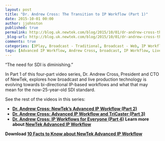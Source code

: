 ```yaml
---
layout: post
title: "Dr. Andrew Cross: The Transition to IP Workflow (Part 1)"
date: 2015-10-01 00:00
author: jjohnston
published: true
permalink: http://blog.uk.newtek.com/blog/2015/10/01/dr-andrew-cross-the-transition-to-ip-workflow-part-1/
_blog-url: http://blog.uk.newtek.com/blog/2015/10/01/dr-andrew-cross-the-transition-to-ip-workflow-part-1/
comments: true
categories: [3Play, Broadcast - Traditional, Broadcast - Web, IP Workflow, Live Production Tips, NewTek Developer Network, Popular Stories, TriCaster]
tags: [Advanced IP Workflow, Andrew Cross, broadcast, IP Workflow, Live Production]
---
```

“The need for SDI is diminishing.”

In Part 1 of this four-part video series, Dr. Andrew Cross, President and CTO of NewTek, explores how broadcast and live production technology is evolving towards bi-directional IP-based workflows and what that may mean for the now-25-year-old SDI standard.



See the rest of the videos in this series:


*   **[Dr. Andrew Cross: NewTek’s Advanced IP Workflow (Part 2)](http://blog.newtek.com/dr-andrew-cross-newteks-advanced-ip-workflow-part-2/)**
*   **[Dr. Andrew Cross: Advanced IP Workflow and TriCaster (Part 3)](http://blog.newtek.com/dr-andrew-cross-advanced-ip-workflow-and-tricaster-part-3/)**
*   **[Dr. Andrew Cross: IP Workflows for Everyone (Part 4)](http://blog.newtek.com/dr-andrew-cross-ip-workflows-for-everyone-part-4/)**
**Learn more about [NewTek Advanced IP Workflow](http://www.newtek.com/solutions/advanced-ip-workflow.html)**

**Download [10 Facts to Know about NewTek Advanced IP Workflow](http://new.tk/3u)**
